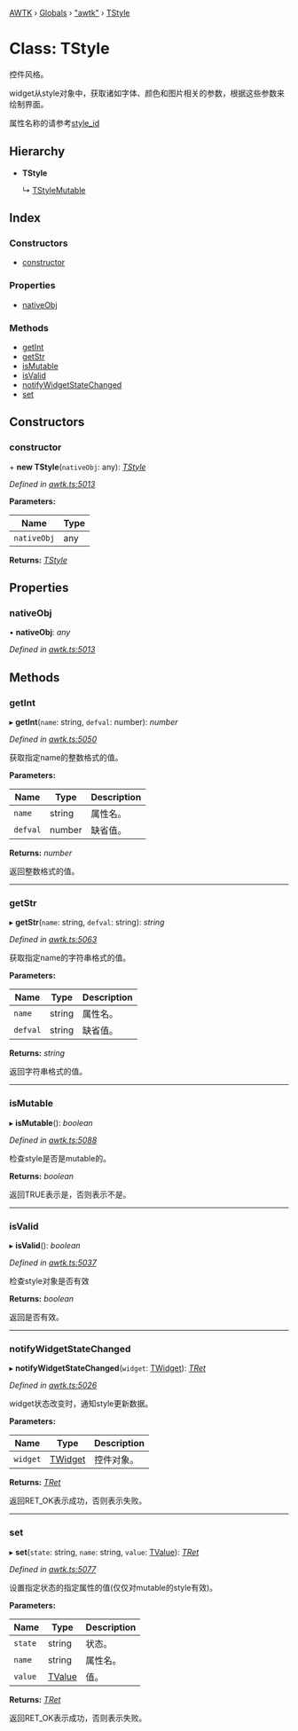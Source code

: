 [AWTK](../README.md) › [Globals](../globals.md) › ["awtk"](../modules/_awtk_.md) › [TStyle](_awtk_.tstyle.md)

# Class: TStyle

控件风格。

widget从style对象中，获取诸如字体、颜色和图片相关的参数，根据这些参数来绘制界面。

属性名称的请参考[style\_id](style_id_t.md)

## Hierarchy

* **TStyle**

  ↳ [TStyleMutable](_awtk_.tstylemutable.md)

## Index

### Constructors

* [constructor](_awtk_.tstyle.md#constructor)

### Properties

* [nativeObj](_awtk_.tstyle.md#nativeobj)

### Methods

* [getInt](_awtk_.tstyle.md#getint)
* [getStr](_awtk_.tstyle.md#getstr)
* [isMutable](_awtk_.tstyle.md#ismutable)
* [isValid](_awtk_.tstyle.md#isvalid)
* [notifyWidgetStateChanged](_awtk_.tstyle.md#notifywidgetstatechanged)
* [set](_awtk_.tstyle.md#set)

## Constructors

###  constructor

\+ **new TStyle**(`nativeObj`: any): *[TStyle](_awtk_.tstyle.md)*

*Defined in [awtk.ts:5013](https://github.com/zlgopen/awtk-binding/blob/78b9c61/tools/code_gen/js/output/awtk.ts#L5013)*

**Parameters:**

Name | Type |
------ | ------ |
`nativeObj` | any |

**Returns:** *[TStyle](_awtk_.tstyle.md)*

## Properties

###  nativeObj

• **nativeObj**: *any*

*Defined in [awtk.ts:5013](https://github.com/zlgopen/awtk-binding/blob/78b9c61/tools/code_gen/js/output/awtk.ts#L5013)*

## Methods

###  getInt

▸ **getInt**(`name`: string, `defval`: number): *number*

*Defined in [awtk.ts:5050](https://github.com/zlgopen/awtk-binding/blob/78b9c61/tools/code_gen/js/output/awtk.ts#L5050)*

获取指定name的整数格式的值。

**Parameters:**

Name | Type | Description |
------ | ------ | ------ |
`name` | string | 属性名。 |
`defval` | number | 缺省值。  |

**Returns:** *number*

返回整数格式的值。

___

###  getStr

▸ **getStr**(`name`: string, `defval`: string): *string*

*Defined in [awtk.ts:5063](https://github.com/zlgopen/awtk-binding/blob/78b9c61/tools/code_gen/js/output/awtk.ts#L5063)*

获取指定name的字符串格式的值。

**Parameters:**

Name | Type | Description |
------ | ------ | ------ |
`name` | string | 属性名。 |
`defval` | string | 缺省值。  |

**Returns:** *string*

返回字符串格式的值。

___

###  isMutable

▸ **isMutable**(): *boolean*

*Defined in [awtk.ts:5088](https://github.com/zlgopen/awtk-binding/blob/78b9c61/tools/code_gen/js/output/awtk.ts#L5088)*

检查style是否是mutable的。

**Returns:** *boolean*

返回TRUE表示是，否则表示不是。

___

###  isValid

▸ **isValid**(): *boolean*

*Defined in [awtk.ts:5037](https://github.com/zlgopen/awtk-binding/blob/78b9c61/tools/code_gen/js/output/awtk.ts#L5037)*

检查style对象是否有效

**Returns:** *boolean*

返回是否有效。

___

###  notifyWidgetStateChanged

▸ **notifyWidgetStateChanged**(`widget`: [TWidget](_awtk_.twidget.md)): *[TRet](../enums/_awtk_.tret.md)*

*Defined in [awtk.ts:5026](https://github.com/zlgopen/awtk-binding/blob/78b9c61/tools/code_gen/js/output/awtk.ts#L5026)*

widget状态改变时，通知style更新数据。

**Parameters:**

Name | Type | Description |
------ | ------ | ------ |
`widget` | [TWidget](_awtk_.twidget.md) | 控件对象。  |

**Returns:** *[TRet](../enums/_awtk_.tret.md)*

返回RET_OK表示成功，否则表示失败。

___

###  set

▸ **set**(`state`: string, `name`: string, `value`: [TValue](_awtk_.tvalue.md)): *[TRet](../enums/_awtk_.tret.md)*

*Defined in [awtk.ts:5077](https://github.com/zlgopen/awtk-binding/blob/78b9c61/tools/code_gen/js/output/awtk.ts#L5077)*

设置指定状态的指定属性的值(仅仅对mutable的style有效)。

**Parameters:**

Name | Type | Description |
------ | ------ | ------ |
`state` | string | 状态。 |
`name` | string | 属性名。 |
`value` | [TValue](_awtk_.tvalue.md) | 值。  |

**Returns:** *[TRet](../enums/_awtk_.tret.md)*

返回RET_OK表示成功，否则表示失败。
